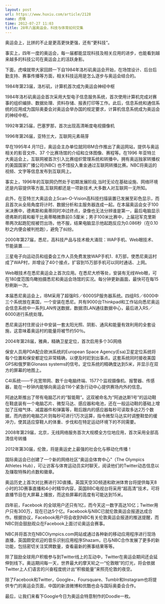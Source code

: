 ```yaml
---
layout: post
url: https://www.huxiu.com/article/2128
name: 虎嗅
time: 2012-07-27 11:03
title: 28年八届奥运会，科技与体育如何交集
---
```

奥运会上，比拼的不止是更高更快更强，还有“更科技”。

事实上，四年一度的奥运会，每一届都能显现科技及相关应用的进步，也能看到越来越多的科技公司在奥运会上的活跃身影。

下面，虎嗅就带大家回顾一下自1984年洛杉矶奥运会开始，在场馆设计、后台后勤支持、赛事传播等方面，相关科技运用是怎么逐步与奥运会结合的。

1984年第23届，洛杉矶，计算机首次成为奥运会神经中枢

1984年洛杉矶奥运会首次采用大型电子信息服务系统，首次使用计算机完成对赛事的组织编排、数据处理、资料存储、报表打印等工作。此后，信息系统和通信系统的应用成为国际奥委会对奥运会举办国的规定要求，计算机信息系统成为奥运会的神经中枢。

1992年第25届，巴塞罗那，首次出现高清晰度电视摄像机

1996年第26届，亚特兰大，互联网元素萌芽

早在1995年4 月11日，奥运会主办单位就同IBM合作推出了奥运网站，提供与奥运相关的影音文件、37 个比赛场馆的介绍和立体图像、赛程等。在1996 年亚特兰大奥运会上，互联网被首次引入比赛组织管理系统和转播中。拥有奥运独家转播权的美国国家广播公司(NBC) 也不惜投入重金通过互联网转播比赛。NBC将奥运的视频、文字等信息发布到互联网上。

事实上，1996年的互联网仍然处于初期发展阶段,当时无论在基础设施、网络环境还是内容提供等方面,互联网都还是一项新技术,大多数人对互联网一无所知。

此外，在亚特兰大奥运会上Scan-O-Vision高科技扫描装置已发展至彩色显示，而且首次从全局角度将计时、数据分析和主服务器连成一起。在本届奥运会女子100米决赛中，德弗斯和奥蒂同时冲过终点，录像也无法分辨谁是第一，最后电脑显示德弗斯的肩和躯干比奥蒂略微靠前0.5厘米；男子100米比赛中，上届冠军克里斯蒂两次起跑犯规被罚出场，他不服，结果电脑显示他起跑反应为0.086秒（在0.10秒之内便会被判抢跑），避免了纠纷。

2000年第27届，悉尼，高科技产品与技术极大涌现：WAP手机、Web眼技术、节能装置……

三星电子向运动员和组委会工作人员免费发放WAP手机1．8万部，使悉尼奥运村成了WAP村，并增设了40个接点，扩容到15万部手机可以同时通话、上网。

Web眼技术在悉尼奥运会上首次应用。在悉尼大桥等处，安装有无线Web眼，可在180度范围鸟瞰拍摄悉尼和奥运会场馆的实况。每分钟更新画面，最快可在每15秒刷新一次。

本届悉尼奥运会上，IBM采用了超强RS／6000SP服务器系统。四组RS／6000中三个系统放在美国，一个安装在悉尼。共有9000台Thinkpad和工作站向悉尼奥运会信息系统中一系列LAN传送数据，数据须LAN通往数据中心，最后进入RS／6000进行系统处理。

悉尼奥运村住房设计中安装一套太阳光照、阴影、通风和能量有效利用的全套设施，这意味着奥运村的能量将被节约50％。

2004年第28届，雅典，精确卫星定位，首次启用多个3G网络

保安人员用PDA配合欧洲系统的European Space Agency(Esa)卫星定位系统将每个位置和保安都定位非常精确，以便及时赶到出事点。这套系统同时接收美国GPS和俄罗斯Glonass systems的信号。定位系统的精确度达到5米，并显示在双方的屏幕的地图上。

C4I系统——千兆宽带网、数千台电脑终端、1577个监视摄像机、报警器、传感器，能在一秒钟内能够向奥运会116个紧急行动中心提供赛场内外的信息。

阿迪达斯推出了带有电脑芯片的“智能鞋”。这双被命名为“阿迪达斯1号”的运动鞋在鞋底装有一个电脑芯片、微型马达、感应器和电池，还在一般运动鞋的基础上增加了压缩气体、减震器件和弹簧等，鞋后跟内的感应器每秒可读取多达2万个数据，而内嵌的电脑芯片则每秒可进行1万次运算，指令微型马达实时调整鞋垫的缓冲力，使其适应穿鞋人的体重、步伐和在特定运动环境下的不同需要。

2008年第29届，北京，无线网络服务首次大规模全方位地应用，首次采用全部高清信号转播

2012年第30届，伦敦，将是奥运史上最强的社会化与移动化传播！

国际奥运会已创建了一个新的网络社区“奥运会体育中心”（The Olympics Athletes Hub），可让访客与体育运动员实时聊天，阅读他们的Twitter动态信息以及赚取特殊的点数和徽章。

奥运历史上首次对比赛进行3D直播。英国天空3D频道和欧洲体育台将提供每天8小时的3D赛事直播和4小时精华内容，英国BBC电视台将采用“超高清”技术，可将直播节目在大屏幕上播放，而这些屏幕的高度有可能达到15米。

四年前，Facebook 的全球用户还只有1亿，而今天这一数字高达10亿；Twitter用户只有300万，现在已达5个亿。Facebook与NBC已就伦敦奥运会报道达成合作。根据协议，Facebook用户将会收到NBC有关伦敦奥运会报道的推送提醒，而NBC则会鼓励观众在Facebook上面讨论奥运会赛事。

NBC并将首次在NBCOlympics.com网站或通过各种新的移动应用程序进行现场直播，英国颇受欢迎的音乐识别应用程序Shazam，已与NBC合作发展了更多的新功能，包括密切关注奖牌数量，查看最新的赛事结果等等。

除了鼓励全球用户积极参与到Twitter线上的互动中，Twitter在奥运会期间还会延伸到线下。奥运期间每一天，世界最大的摩天轮之一“伦敦眼”的灯光，将会依据Twitter上人们语言的兴奋程度统计出“积极能量”来照亮伦敦的夜空。

除了Facebook和Twitter，Google+、Foursquare、Tumblr和Instagram也将提供专门的奥运会页面，中国的新浪微博和优酷也会与国际奥委会合作。

最后，让我们来看下Google今日为奥运会特意制作的Doodle一枚。

